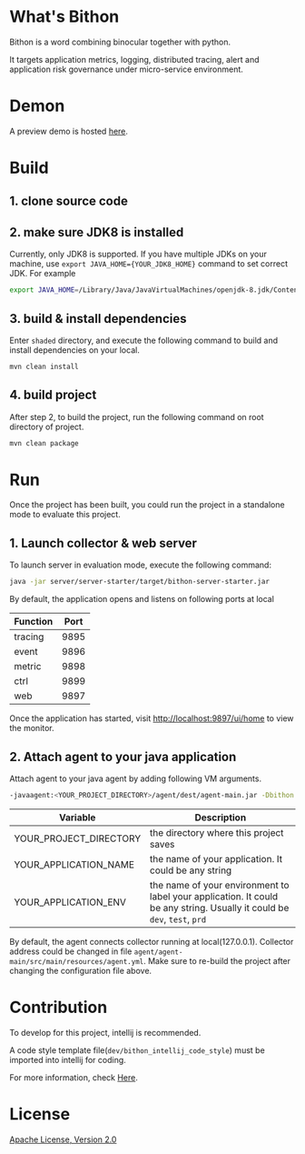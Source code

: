 # What's Bithon

Bithon is a word combining binocular together with python.

It targets application metrics, logging, distributed tracing, alert and application risk governance under micro-service environment.

# Demon

A preview demo is hosted [here](https://www.bithon.cn:9897/ui/home).

# Build

## 1. clone source code

## 2. make sure JDK8 is installed

Currently, only JDK8 is supported. If you have multiple JDKs on your machine, use `export JAVA_HOME={YOUR_JDK8_HOME}` command to set correct JDK.
For example

```bash
export JAVA_HOME=/Library/Java/JavaVirtualMachines/openjdk-8.jdk/Contents/Home
```

## 3. build & install dependencies

Enter `shaded` directory, and execute the following command to build and install dependencies on your local.

```bash
mvn clean install 
```

## 4. build project

After step 2, to build the project, run the following command on root directory of project.

```bash
mvn clean package
```

# Run

Once the project has been built, you could run the project in a standalone mode to evaluate this project.

## 1. Launch collector & web server

To launch server in evaluation mode, execute the following command:

```bash
java -jar server/server-starter/target/bithon-server-starter.jar
```

By default, the application opens and listens on following ports at local

|Function|Port|
| --- | --- |
| tracing | 9895 |
| event  | 9896 |
| metric | 9898 |
| ctrl | 9899 |
| web | 9897 |

Once the application has started, visit [http://localhost:9897/ui/home](http://localhost:9897/ui/home) to view the monitor.

## 2. Attach agent to your java application

Attach agent to your java agent by adding following VM arguments.

```bash
-javaagent:<YOUR_PROJECT_DIRECTORY>/agent/dest/agent-main.jar -Dbithon.application.name=<YOUR_APPLICATION_NAME> -Dbithon.application.env=<YOUR_APPLICATION_ENV>
```

|Variable|Description|
| --- | --- |
| YOUR_PROJECT_DIRECTORY | the directory where this project saves |
| YOUR_APPLICATION_NAME  | the name of your application. It could be any string |
| YOUR_APPLICATION_ENV | the name of your environment to label your application. It could be any string. Usually it could be `dev`, `test`, `prd` |

By default, the agent connects collector running at local(127.0.0.1). 
Collector address could be changed in file `agent/agent-main/src/main/resources/agent.yml`.
Make sure to re-build the project after changing the configuration file above.

# Contribution

To develop for this project, intellij is recommended. 

A code style template file(`dev/bithon_intellij_code_style`) must be imported into intellij for coding.

For more information, check [Here](dev/README.md).

# License

[Apache License, Version 2.0](http://www.apache.org/licenses/LICENSE-2.0)
